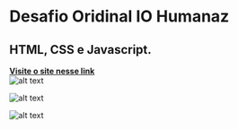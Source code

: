 # Desafio Oridinal IO Humanaz 
## HTML, CSS e Javascript.
[**Visite o site nesse link**](https://original-io-humanaz.netlify.app/)
<br/>
![alt text](https://iili.io/3kKuDv.png)

![alt text](https://iili.io/3kIJJ2.png)

![alt text](https://iili.io/3kI2O7.png)
